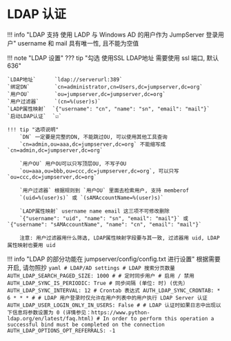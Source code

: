 # LDAP 认证

!!! info "LDAP 支持 使用 LADP 与 Windows AD 的用户作为 JumpServer 登录用户"
    username 和 mail 具有唯一性, 且不能为空值


!!! note "LDAP 设置"
    ??? tip "勾选 使用SSL LDAP地址 需要使用 ssl 端口, 默认 636"

    `LDAP地址`      `ldap://serverurl:389`  
    `绑定DN`        `cn=administrator,cn=Users,dc=jumpserver,dc=org`  
    `用户OU`        `ou=jumpserver,dc=jumpserver,dc=org`  
    `用户过滤器`     `(cn=%(user)s)`  
    `LADP属性映射`  `{"username": "cn", "name": "sn", "email": "mail"}`  
    `启动LDAP认证`  `☑️`

    !!! tip "选项说明"
        `DN` 一定要是完整的DN, 不能跳过OU, 可以使用其他工具查询  
        `cn=admin,ou=aaa,dc=jumpserver,dc=org` 不能缩写成 `cn=admin,dc=jumpserver,dc=org`

        `用户OU` 用户OU可以只写顶层OU, 不写子OU  
        `ou=aaa,ou=bbb,ou=ccc,dc=jumpserver,dc=org`, 可以只写 `ou=ccc,dc=jumpserver,dc=org`

        `用户过滤器` 根据规则到 `用户OU` 里面去检索用户, 支持 memberof  
        `(uid=%(user)s)` 或 `(sAMAccountName=%(user)s)`

        `LADP属性映射` username name email 这三项不可修改删除  
        `{"username": "uid", "name": "sn", "email": "mail"}` 或 `{"username": "sAMAccountName", "name": "cn", "email": "mail"}`

        注意: 用户过滤器用什么筛选, LDAP属性映射字段要与其一致, 过滤器用 uid, LDAP属性映射也要用 uid


!!! info "LDAP 的部分功能在 jumpserver/config/config.txt 进行设置"
    根据需要开启, 请勿照抄
    ```yaml
    # LDAP/AD settings
    # LDAP 搜索分页数量
    AUTH_LDAP_SEARCH_PAGED_SIZE: 1000
    #
    # 定时同步用户
    # 启用 / 禁用
    AUTH_LDAP_SYNC_IS_PERIODIC: True
    # 同步间隔 (单位: 时) (优先）
    AUTH_LDAP_SYNC_INTERVAL: 12
    # Crontab 表达式
    AUTH_LDAP_SYNC_CRONTAB: * 6 * * *
    #
    # LDAP 用户登录时仅允许在用户列表中的用户执行 LDAP Server 认证
    AUTH_LDAP_USER_LOGIN_ONLY_IN_USERS: False
    #
    # LDAP 认证时如果日志中出现以下信息将参数设置为 0 (详情参见：https://www.python-ldap.org/en/latest/faq.html)
    # In order to perform this operation a successful bind must be completed on the connection
    AUTH_LDAP_OPTIONS_OPT_REFERRALS: -1
    ```
